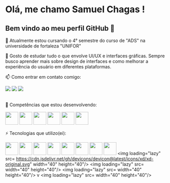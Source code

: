 # Olá, me chamo Samuel Chagas ! 
## Bem vindo ao meu perfil GitHub 👋


📕 Atualmente estou cursando o 4° semestre do curso de "ADS" na universidade de fortaleza "UNIFOR"

:blue_book: Gosto de estudar tudo o que envolve UI/UX e interfaces gráficas. Sempre busco aprender mais sobre design de interfaces e como melhorar a experiência do usuário em diferentes plataformas.

📫 Como entrar em contato comigo:         
<div>
<a href="https://www.instagram.com/samuelchgs/" target="_blank"><img loading="lazy" src="https://img.shields.io/badge/-Instagram-%23E4405F?style=for-the-badge&logo=instagram&logoColor=white" target="_blank"></a>
<a href ="mailto:samuelchagas909@gmail.com"><img loading="lazy" src="https://img.shields.io/badge/Gmail-D14836?style=for-the-badge&logo=gmail&logoColor=white" target="_blank"></a>
<a href="https://www.linkedin.com/in/samuel-chagas-074bb21a5" target="_blank"><img loading="lazy" src="https://img.shields.io/badge/-LinkedIn-%230077B5?style=for-the-badge&logo=linkedin&logoColor=white" target="_blank"></a> 
</div>
<br>

🌱  Competências que estou desenvolvendo:

<img loading="lazy" src="https://cdn.jsdelivr.net/gh/devicons/devicon@latest/icons/html5/html5-original-wordmark.svg" width="40" height="40"/> <img loading="lazy" src= "https://cdn.jsdelivr.net/gh/devicons/devicon@latest/icons/css3/css3-original-wordmark.svg" width="40" height="40"/>  <img loading="lazy" src= "https://cdn.jsdelivr.net/gh/devicons/devicon@latest/icons/javascript/javascript-original.svg" width="40" height="40"/>   <img loading="lazy" src= "https://cdn.jsdelivr.net/gh/devicons/devicon@latest/icons/react/react-original-wordmark.svg" width="40" height="40"/>    <img loading="lazy" src= "https://cdn.jsdelivr.net/gh/devicons/devicon@latest/icons/mysql/mysql-original-wordmark.svg" width="40" height="40"/>  <img loading="lazy" src= "https://cdn.jsdelivr.net/gh/devicons/devicon@latest/icons/java/java-original-wordmark.svg" width="40" height="40"/>


⚡ Tecnologias que utilizo(ei):

<img loading="lazy" src= "https://cdn.jsdelivr.net/gh/devicons/devicon@latest/icons/vscode/vscode-original.svg" width="40" height="40"/> <img loading="lazy" src= "https://cdn.jsdelivr.net/gh/devicons/devicon@latest/icons/visualstudio/visualstudio-original.svg" width="40" height="40"/>  <img loading="lazy" src= "https://cdn.jsdelivr.net/gh/devicons/devicon@latest/icons/intellij/intellij-original.svg" width="40" height="40"/>   <img loading="lazy" src= "https://cdn.jsdelivr.net/gh/devicons/devicon@latest/icons/pycharm/pycharm-original.svg" width="40" height="40"/>   <img loading="lazy" src= "https://cdn.jsdelivr.net/gh/devicons/devicon@latest/icons/eclipse/eclipse-original.svg" width="40" height="40"/>  <img loading="lazy" src= "https://cdn.jsdelivr.net/gh/devicons/devicon@latest/icons/git/git-original-wordmark.svg" width="40" height="40"/>   <img loading="lazy" src= "https://cdn.jsdelivr.net/gh/devicons/devicon@latest/icons/supabase/supabase-original.svg" width="40" height="40"/> <img loading="lazy" src= "https://cdn.jsdelivr.net/gh/devicons/devicon@latest/icons/arduino/arduino-original-wordmark.svg" width="40" height="40"/>  <img loading="lazy" src= https://cdn.jsdelivr.net/gh/devicons/devicon@latest/icons/xd/xd-original.svg" width="40" height="40"/> 
 <img loading="lazy" src= width="40" height="40"/> 
 <img loading="lazy" src= width="40" height="40"/> 
 v <img loading="lazy" src= width="40" height="40"/> 

